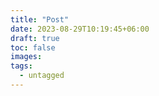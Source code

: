 ```yaml
---
title: "Post"
date: 2023-08-29T10:19:45+06:00
draft: true
toc: false
images:
tags:
  - untagged
---
```


